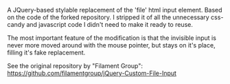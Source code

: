 A JQuery-based stylable replacement of the 'file' html input element.
Based on the code of the forked repository.
I stripped it of all the unnecessary css-candy and javascript code I didn't
need to make it ready to reuse.

The most important feature of the modification is that the invisible
input is never more moved around with the mouse pointer, but stays on
it's place, filling it's fake replacement.

See the original repository by "Filament Group":
https://github.com/filamentgroup/jQuery-Custom-File-Input
